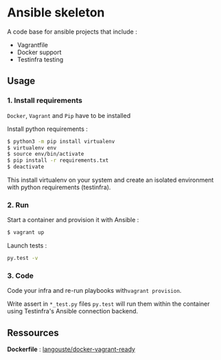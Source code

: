 Ansible skeleton 
================

A code base for ansible projects that include :

* Vagrantfile
* Docker support
* Testinfra testing

Usage
-----

### 1. Install requirements

`Docker`, `Vagrant` and `Pip` have to be installed

Install python requirements :

```bash
$ python3 -m pip install virtualenv
$ virtualenv env
$ source env/bin/activate
$ pip install -r requirements.txt
$ deactivate
```

This install virtualenv on your system and create an isolated environment with python requirements (testinfra).

### 2. Run

Start a container and provision it with Ansible :

```bash
$ vagrant up
```

Launch tests :

```bash
py.test -v
```

### 3. Code

Code your infra and re-run playbooks with`vagrant provision`.

Write assert in `*_test.py` files `py.test` will run them within the container using Testinfra's Ansible connection backend.

Ressources
----------

**Dockerfile** : [langouste/docker-vagrant-ready](https://github.com/langouste/docker-vagrant-ready/blob/master/Dockerfile)

